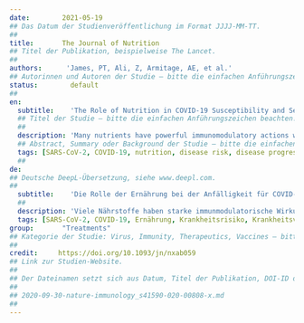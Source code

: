 ```yaml
---
date:        2021-05-19
## Das Datum der Studienveröffentlichung im Format JJJJ-MM-TT.
##
title:       The Journal of Nutrition
## Titel der Publikation, beispielweise The Lancet.
##
authors:      'James, PT, Ali, Z, Armitage, AE, et al.'
## Autorinnen und Autoren der Studie – bitte die einfachen Anführungszeichen beachten!
status:        default
##
en:
  subtitle:    'The Role of Nutrition in COVID-19 Susceptibility and Severity of Disease: A Systematic Review'
  ## Titel der Studie – bitte die einfachen Anführungszeichen beachten!
  ##
  description: 'Many nutrients have powerful immunomodulatory actions with the potential to alter susceptibility to coronavirus disease 2019 (COVID-19) infection, progression to symptoms, likelihood of severe disease, and survival. The aim was to review the latest evidence on how malnutrition across all its forms (under- and overnutrition and micronutrient status) may influence both susceptibility to, and progression of, COVID-19. We synthesized information on 13 nutrition-related components and their potential interactions with COVID-19: overweight, obesity, and diabetes; protein-energy malnutrition; anemia; vitamins A, C, D, and E; PUFAs; iron; selenium; zinc; antioxidants; and nutritional support. For each section we provide: 1) a landscape review of pertinent material; 2) a systematic search of the literature in PubMed and EMBASE databases, including a wide range of preprint servers; and 3) a screen of 6 clinical trial registries. All original research was considered, without restriction to study design, and included if it covered: 1) severe acute respiratory syndrome coronavirus (CoV) 2 (SARS-CoV-2), Middle East respiratory syndrome CoV (MERS-CoV), or SARS-CoV viruses and 2) disease susceptibility or 3) disease progression, and 4) the nutritional component of interest. Searches took place between 16 May and 11 August 2020. Across the 13 searches, 2732 articles from PubMed and EMBASE, 4164 articles from the preprint servers, and 433 trials were returned. In the final narrative synthesis, we include 22 published articles, 38 preprint articles, and 79 trials. Currently there is limited evidence that high-dose supplements of micronutrients will either prevent severe disease or speed up recovery. However, results of clinical trials are eagerly awaited. Given the known impacts of all forms of malnutrition on the immune system, public health strategies to reduce micronutrient deficiencies and undernutrition remain of critical importance. Furthermore, there is strong evidence that prevention of obesity and type 2 diabetes will reduce the risk of serious COVID-19 outcomes.'
  ## Abstract, Summary oder Background der Studie – bitte die einfachen Anführungszeichen beachten!
  tags: [SARS-CoV-2, COVID-19, nutrition, disease risk, disease progression, micronutrients, systematic review]
  ##
de: 
## Deutsche DeepL-Übersetzung, siehe www.deepl.com.
##
  subtitle:    'Die Rolle der Ernährung bei der Anfälligkeit für COVID-19 und der Schwere der Erkrankung: Systematic Review'
  ##
  description: 'Viele Nährstoffe haben starke immunmodulatorische Wirkungen, die die Anfälligkeit für eine Infektion mit dem Coronavirus 2019 (COVID-19), das Auftreten von Symptomen, die Wahrscheinlichkeit einer schweren Erkrankung und das Überleben beeinflussen können. Ziel war, die neuesten Erkenntnisse darüber zu überprüfen, wie Mangelernährung in all ihren Formen (Unter- und Überernährung sowie Mikronährstoffstatus) sowohl die Anfälligkeit für COVID-19 als auch das Fortschreiten der Erkrankung beeinflussen kann. Wir haben Informationen zu 13 ernährungsbezogenen Komponenten und ihren potenziellen Wechselwirkungen mit COVID-19 zusammengefasst: Übergewicht, Fettleibigkeit und Diabetes, Protein-Energie-Mangelernährung, Anämie, Vitamine A, C, D und E, PUFAs, Eisen, Selen, Zink, Antioxidantien und Ernährungsunterstützung. Für jeden Abschnitt bieten wir: 1) eine Übersicht über das einschlägige Material, 2) eine systematische Literaturrecherche in den Datenbanken PubMed und EMBASE, einschließlich einer Vielzahl von Preprint-Servern, und 3) ein Screening von 6 Registern für klinische Studien. Berücksichtigt wurden alle Originalforschungsarbeiten ohne Einschränkung des Studiendesigns, wenn sie sich auf folgende Themen bezogen: 1) Coronavirus (CoV) 2 des schweren akuten respiratorischen Syndroms (SARS-CoV-2), CoV des Middle East Respiratory Syndroms (MERS-CoV) oder SARS-CoV-Viren und 2) Krankheitsanfälligkeit oder 3) Krankheitsverlauf und 4) die Ernährungskomponente. Die Recherchen fanden zwischen dem 16. Mai und dem 11. August 2020 statt. Bei den 13 Recherchen wurden 2732 Artikel aus PubMed und EMBASE, 4164 Artikel aus den Preprint-Servern und 433 Studien gefunden. In der abschließenden narrativen Synthese wurden 22 veröffentlichte Artikel, 38 Preprint-Artikel und 79 Studien berücksichtigt. Derzeit gibt es nur begrenzte Belege dafür, dass hochdosierte Ergänzungen von Mikronährstoffen entweder schwere Erkrankungen verhindern oder die Genesung beschleunigen können. Die Ergebnisse der klinischen Studien werden jedoch mit Spannung erwartet. Angesichts der bekannten Auswirkungen aller Formen von Mangelernährung auf das Immunsystem sind Strategien des öffentlichen Gesundheitswesens zur Verringerung von Mikronährstoffmangel und Unterernährung weiterhin von entscheidender Bedeutung. Darüber hinaus gibt es deutliche Hinweise darauf, dass die Prävention von Fettleibigkeit und Typ-2-Diabetes das Risiko für schwerwiegende COVID-19-Folgen verringert.'
  tags: [SARS-CoV-2, COVID-19, Ernährung, Krankheitsrisiko, Krankheitsverlauf, Mikronährstoffe, systematische Überprüfung]
group:       "Treatments"
## Kategorie der Studie: Virus, Immunity, Therapeutics, Vaccines – bitte die Anführungszeichen beachten!
##
credit:     https://doi.org/10.1093/jn/nxab059
## Link zur Studien-Website.
##
## Der Dateinamen setzt sich aus Datum, Titel der Publikation, DOI-ID der Studie (nach dem letzten Slash) und der Dateiendung zusammen. Bitte den Unterstrich vor der DOI-ID beachten!
##
## 2020-09-30-nature-immunology_s41590-020-00808-x.md
##
---
```

<object data="{{ page.link }}" style='height:calc(100vh - 400px); width: 100%' type='application/pdf'></object>